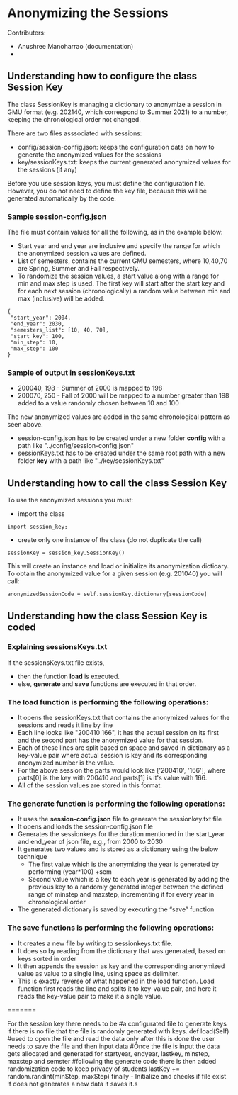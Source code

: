 # Anonymizing the Sessions

Contributers:
- Anushree Manoharrao (documentation)
- 

## Understanding how to configure the class Session Key

The class SessionKey is managing a dictionary to anonymize a session in GMU format (e.g. 202140, which correspond to Summer 2021) to a number, keeping the chronological order not changed.

There are two files asssociated with sessions:
- config/session-config.json: keeps the configuration data on how to generate the anonymized values for the sessions
- key/sessionKeys.txt: keeps the current generated anonymized values for the sessions (if any)

Before you use session keys, you must define the configuration file. However, you do not need to define the key file, because this will be generated automatically by the code.

### Sample session-config.json
The file must contain values for all the following, as in the example below:
- Start year and end year are inclusive and specify the range for which the anonymized session values are defined.
- List of semesters, contains the current GMU semesters, where 10,40,70 are Spring, Summer and Fall respectively.
- To randomize the session values, a start value along with a range for min and max step is used. The first key will start after the start key and for each next session (chronologically) a random value between min and max (inclusive) will be added. 

```
{ 
 "start_year": 2004, 
 "end_year": 2030,
 "semesters_list": [10, 40, 70],
 "start_key": 100,
 "min_step": 10,
 "max_step": 100
}
```

### Sample of output in sessionKeys.txt
 - 200040, 198   - Summer of 2000 is mapped to 198
 - 200070, 250   - Fall of 2000 will be mapped to a number greater than 198 added to a value randomly chosen between 10 and 100
>
The new anonymized values are added in the same chronological pattern as seen above.

- session-config.json has to be created under a new folder <strong>config</strong> with a path like  "../config/session-config.json"
- sessionKeys.txt has to be created under the same root path with a new folder <strong>key</strong> with a path like  "../key/sessionKeys.txt"

## Understanding how to call the class Session Key

To use the anonymized sessions you must:
- import the class
```
import session_key;
```
- create only one instance of the class (do not duplicate the call)
```
sessionKey = session_key.SessionKey()
```

This will create an instance and load or initialize its anonymization dictioary. To obtain the anonymized value for a given session (e.g. 201040) you will call:
```
anonymizedSessionCode = self.sessionKey.dictionary[sessionCode]
```

## Understanding how the class Session Key is coded

### Explaining sessionsKeys.txt

If the sessionsKeys.txt file exists, 
- then the function <strong>load</strong> is executed. 
- else, <strong> generate </strong> and <strong> save </strong> functions are executed in that order. 

### The load function is performing the following operations:
<ul>
  <li>  It opens the sessionKeys.txt that contains the anonymized values for the sessions and reads it line by line </li>
  <li>  Each line looks like "200410 166", it has the actual session on its first and the second part has the anonymized value for that session.</li>
  <li>  Each of these lines are split based on space and saved in dictionary as a key-value pair where actual session is key and its corresponding anonymized number is the value. </li>
 <li> For the above session the parts would look like ['200410', '166'], where parts[0] is the key with 200410 and parts[1] is it's value with 166.</li>
 <li> All of the session values are stored in this format. </li>
 </ul>

### The generate function is performing the following operations:
<ul>
  <li>  It uses the <strong>session-config.json</strong> file to generate the sessionkey.txt file </li>
  <li>  It opens and loads the session-config.json file </li>
  <li>  Generates the sessionkeys for the duration mentioned in the start_year and end_year of json file, e.g., from 2000 to 2030 </li>
  <li>  It generates two values and is stored as a dictionary using the below technique
    <ul>
      <li>  The first value which is the anonymizing the year is generated by performing (year*100) +sem </li>
      <li>  Second value which is a key to each year is generated by adding the previous key to a randomly generated integer between the defined range of minstep and         maxstep, incrementing it for every year in chronological order </li> 
    </ul>
  </li>
  <li>  The generated dictionary is saved by executing the “save” function </li>
</ul>

### The save functions is performing the following operations:
<ul>
 <li>  It creates a new file by writing to sessionkeys.txt file. </li>
 <li>  It does so by reading from the dictionary that was generated,  based on keys sorted in order</li>
 <li>  It then appends the session as key and the corresponding anonymized value as value to a single line, using space as delimiter.</li>
 <li>  This is exactly reverse of what happened in the load function. Load function first reads the line and splits it to key-value pair, and here it reads the key-value pair to make it a single value. </li>
</ul>








=======

 For the session key there needs to be
#a configurated file to generate keys if there is no file that the file is randomly generated with keys. def load(Self)
#used to open the file and read the data only after this is done the user needs to save the file and then input data
#Once the file is input the data gets allocated and generated for startyear, endyear, lastkey, minstep, maxstep and semster
#following the generate code there is then added randomization code to keep privacy of students lastKey += random.randint(minStep, maxStep)
finally - Initialize and checks if file exist if does not generates a new data it saves it.s

